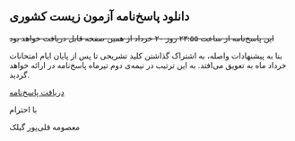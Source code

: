 ## دانلود پاسخ‌نامه آزمون زیست کشوری

~~این پاسخ‌نامه از ساعت ۲۳:۵۵ روز ۲۰ خرداد از همین صفحه قابل دریافت خواهد بود~~

بنا به پیشنهادات واصله، به اشتراک گذاشتن کلید تشریحی تا پس از پایان ایام امتحانات خرداد ماه به تعویق می‌افتد. به این ترتیب در نیمه‌ی دوم تیرماه پاسخ‌نامه در ارائه خواهد گردید. 

[دریافت پاسخ‌نامه](./kilid_Gholipour_Gilak.pdf)

با احترام

معصومه قلی‌پور گیلک

